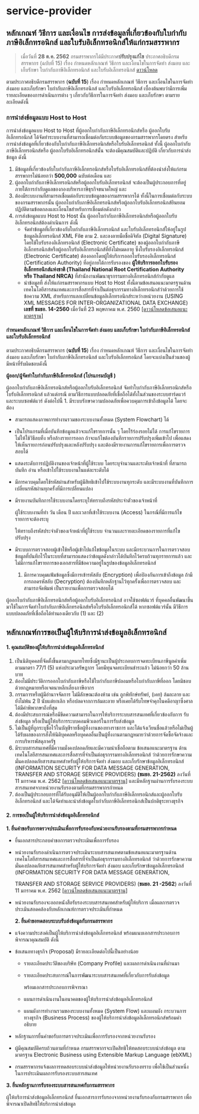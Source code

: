 # service-provider

## หลักเกณฑ์ วิธีการ และเงื่อนไข การส่งข้อมูลที่เกี่ยวข้องกับใบกำกับภาษีอิเล็กทรอนิกส์ และใบรับอิเล็กทรอนิกส์ให้แก่กรมสรรพากร

> เมื่อวันที่ **28 ต.ค. 2562** กรมสรรพากรได้มีประกาศ**ปรับปรุงแก้ไข** ประกาศอธิบดีกรมสรรพากร \(ฉบับที่ 15\) เรื่อง กำหนดหลักเกณฑ์ วิธีการ และเงื่อนไขในการจัดทำ ส่งมอบ และเก็บรักษา ใบกำกับภาษีอิเล็กทรอนิกส์ และใบรับอิเล็กทรอนิกส์ [ดาวน์โหลด](http://www.rd.go.th/publish/fileadmin/user_upload/kormor/newlaw/dgg15.pdf)

ตามประกาศอธิบดีกรมสรรพากร \(**ฉบับที่ 15**\) เรื่อง กำหนดหลักเกณฑ์ วิธีการ และเงื่อนไขในการจัดทำ ส่งมอบ และเก็บรักษา ใบกำกับภาษีอิเล็กทรอนิกส์ และใบรับอิเล็กทรอนิกส์ เบื้องต้นพบว่ามีการเพิ่มรายละเอียดของการดำเนินการต่าง ๆ เกี่ยวกับวิธีการในการจัดทำ ส่งมอบ และเก็บรักษา ตามรายละเอียดดังนี้

### การนำส่งข้อมูลแบบ Host to Host

การนำส่งข้อมูลแบบ Host to Host ที่ผู้ออกใบกำกับภาษีอิเล็กทรอนิกส์หรือ ผู้ออกใบรับอิเล็กทรอนิกส์ ได้จัดทำระบบงานที่สามารถเชื่อมต่อกับระบบข้อมูลของกรมสรรพากรโดยตรง สำหรับการนำส่งข้อมูลที่เกี่ยวข้องกับใบกำกับภาษีอิเล็กทรอนิกส์หรือใบรับอิเล็กทรอนิกส์ ทั้งนี้ ผู้ออกใบกำกับภาษีอิเล็กทรอนิกส์หรือ ผู้ออกใบรับอิเล็กทรอนิกส์นั้น จะต้องมีคุณสมบัติและปฏิบัติ เกี่ยวกับการนำส่งข้อมูล ดังนี้

1. มีข้อมูลที่เกี่ยวข้องกับใบกำกับภาษีอิเล็กทรอนิกส์หรือใบรับอิเล็กทรอนิกส์ที่ต้องนำส่งให้แก่กรมสรรพากรไม่น้อยกว่า **500,000** ฉบับต่อเดือน และ
2. ผู้ออกใบกำกับภาษีอิเล็กทรอนิกส์หรือผู้ออกใบรับอิเล็กทรอนิกส์ จะต้องเป็นผู้ประกอบการที่อยู่ภายใต้การกำกับดูแลของกองบริหารภาษีธุรกิจขนาดใหญ่ และ
3. ต้องมีระบบงานที่สามารถเชื่อมต่อกับระบบข้อมูลของกรมสรรพากรได้ ทั้งนี้ในการเชื่อมต่อกับระบบของกรมสรรพากรนั้น ผู้ออกใบกำกับภาษีอิเล็กทรอนิกส์หรือผู้ออกใบรับอิเล็กทรอนิกส์ยินยอมปฏิบัติตามข้อตกลงและเงื่อนไขสำหรับการเชื่อมต่อดังกล่าว
4. การส่งข้อมูลแบบ Host to Host นั้น ผู้ออกใบกำกับภาษีอิเล็กทรอนิกส์หรือผู้ออกใบรับอิเล็กทรอนิกส์ต้องดำเนินการ ดังนี้
   * จัดทำข้อมูลที่เกี่ยวข้องกับใบกำกับภาษีอิเล็กทรอนิกส์ และใบรับอิเล็กทรอนิกส์ให้อยู่ในรูปข้อมูลอิเล็กทรอนิกส์ XML File ตาม 2. และลงลายมือชื่อดิจิทัล \(Digital Signature\) โดยใช้ใบรับรองอิเล็กทรอนิกส์ \(Electronic Certificate\) ของผู้ออกใบกำกับภาษีอิเล็กทรอนิกส์หรือผู้ออกใบรับอิเล็กทรอนิกส์ที่ยังไม่หมดอายุ ซึ่งใบรับรองอิเล็กทรอนิกส์ \(Electronic Certificate\) ต้องออกโดยผู้ให้บริการออกใบรับรองอิเล็กทรอนิกส์ \(Certification Authority\) ที่อยู่ภายใต้การรับรองของ **ผู้ให้บริการออกใบรับรองอิเล็กทรอนิกส์แห่งชาติ \(Thailand National Root Certification Authority หรือ Thailand NRCA\)** ที่สำนักงานพัฒนาธุรกรรมทางอิเล็กทรอนิกส์กำกับดูแล
   * นำข้อมูลที่ ส่งให้แก่กรมสรรพากรแบบ Host to Host ทั้งนี้ตามข้อเสนอแนะมาตรฐานด้านเทคโนโลยีสารสนเทศและการสื่อสารที่จำเป็นต่อธุรกรรมทางอิเล็กทรอนิกส์ว่าด้วยการใช้ข้อความ XML สำหรับการแลกเปลี่ยนข้อมูลอิเล็กทรอนิกส์ระหว่างหน่วยงาน \(USING XML MESSAGES FOR INTER-ORGANIZATIONAL DATA EXCHANGE\) **เลขที่ ขมธอ. 14-2560** เมื่อวันที่ 23 พฤษภาคม พ.ศ. 2560 [ \[ดาวน์โหลดข้อเสนอแนะมาตรฐาน\] ](https://standard.etda.or.th/wp-content/uploads/2017/08/20170523-ER-eDocumentStandard-V08-14F-0816.pdf)

#### กำหนดหลักเกณฑ์ วิธีการ และเงื่อนไขในการจัดทำ ส่งมอบ และเก็บรักษา ใบกำกับภาษีอิเล็กทรอนิกส์ และใบรับอิเล็กทรอนิกส์

ตามประกาศอธิบดีกรมสรรพากร \(**ฉบับที่ 15**\) เรื่อง กำหนดหลักเกณฑ์ วิธีการ และเงื่อนไขในการจัดทำ ส่งมอบ และเก็บรักษา ใบกำกับภาษีอิเล็กทรอนิกส์ และใบรับอิเล็กทรอนิกส์ โดยจะแบ่งเป็นส่วนของผู้มีหน้าที่รับผิดชอบดังนี้

**ผู้ออก/ผู้จัดทำใบกำกับภาษีอิเล็กทรอนิกส์ \(โปรแกรมบัญชี \)**

ผู้ออกใบกำกับภาษีอิเล็กทรอนิกส์หรือผู้ออกใบรับอิเล็กทรอนิกส์ จัดทำใบกำกับภาษีอิเล็กทรอนิกส์หรือใบรับอิเล็กทรอนิกส์ แล้วแต่กรณี ตามวิธีการแบบปลอดภัยที่เชื่อถือได้ทั้งในส่วนของระบบฮาร์ดแวร์ และระบบซอฟต์แวร์ ดังต่อไปนี้ 1. มีระบบรักษาความปลอดภัยเพื่อควบคุมการเข้าถึงข้อมูลได้ โดยจะต้อง

* สามารถแสดงภาพการทำงานรวมของระบบงานทั้งหมด \(System Flowchart\) ได้  
* เป็นโปรแกรมที่เมื่อบันทึกข้อมูลแล้วจะแก้ไขรายการนั้น ๆ โดยไร้ร่องรอยไม่ได้  การแก้ไขรายการไม่ให้ใช้วิธีลบทิ้ง หรือล้างรายการออก ถ้าจะแก้ไขต้องบันทึกรายการปรับปรุงเพิ่มเข้าไป  เพื่อแสดงให้เห็นรายการก่อนปรับปรุงและหลังปรับปรุง และต้องมีรายงานการแก้ไขรายการเพื่อการตรวจสอบได้  
* แสดงระดับการปฏิบัติงานของเจ้าหน้าที่ผู้ใช้ระบบ โดยระบุจำนวนและระดับเจ้าหน้าที่  ที่สามารถบันทึก อ่าน หรือเข้าไปใช้ระบบงานในแต่ละระดับได้  
* มีการควบคุมโดยใช้รหัสผ่านสำหรับผู้มีสิทธิเข้าไปใช้ระบบงานทุกระดับ  และมีระบบงานที่บันทึกการเปลี่ยนรหัสผ่านทุกครั้งที่มีการเปลี่ยนแปลง  
* มีรายงานบันทึกการใช้ระบบงานโดยระบุให้ทราบถึงรหัสประจำตัวของเจ้าหน้าที่  

  ผู้ใช้ระบบงานที่ทำ วัน เดือน ปี และเวลาที่เข้าใช้ระบบงาน \(Access\) ในกรณีที่มีการแก้ไขรายการจะต้องระบุ  

  ให้ทราบถึงรหัสประจำตัวของเจ้าหน้าที่ผู้ใช้ระบบ จำนวนและรายละเอียดของรายการที่แก้ไขปรับปรุง  

* มีระบบการตรวจสอบผู้เข้าใช้หรือผู้เข้าไปแก้ไขข้อมูลในระบบ และมีกระบวนการในการตรวจสอบข้อมูลที่บันทึกไว้ในระบบที่สามารถแสดงว่าข้อมูลดังกล่าวได้บันทึกไว้ครบถ้วนทุกรายการแล้ว และไม่มีการแก้ไขรายการของเอกสารที่มีข้อความอยู่ในรูปของข้อมูลอิเล็กทรอนิกส์  
  1. มีการควบคุมแฟ้มข้อมูลซึ่งมีการเข้ารหัสลับ \(Encryption\) เพื่อป้องกันการเข้าถึงข้อมูล  ถ้ามีการถอดรหัสลับ \(Decryption\) ต้องบันทึกหลักฐานไว้ทุกครั้งเพื่อการตรวจสอบ และสามารถจัดพิมพ์  เป็นรายงานเพื่อการตรวจสอบได้  

ผู้ออกใบกำกับภาษีอิเล็กทรอนิกส์หรือผู้ออกใบรับอิเล็กทรอนิกส์ อาจใช้ซอฟต์แวร์ ที่บุคคลอื่นพัฒนาขึ้นมาใช้ในการจัดทำใบกำกับภาษีอิเล็กทรอนิกส์หรือใบรับอิเล็กทรอนิกส์ได้ หากซอฟต์แวร์นั้น มีวิธีการแบบปลอดภัยที่เชื่อถือได้ทำนองเดียวกับ \(1\) และ \(2\)

## หลักเกณฑ์การขอเป็นผู้ให้บริการนำส่งข้อมูลอิเล็กทรอนิกส์

#### 1.  คุณสมบัติของผู้ให้บริการนำส่งข้อมูลอิเล็กทรอนิกส์

1. เป็นนิติบุคคลที่จัดตั้งขึ้นตามกฎหมายไทยซึ่งมีฐานะเป็นผู้ประกอบการจดทะเบียนภาษีมูลค่าเพิ่ม ตามมาตรา 77/1 \(5\) แห่งประมวลรัษฎากร โดยมีทุนจดทะเบียนชำระแล้ว ไม่น้อยกว่า 50 ล้านบาท  
2. ต้องไม่มีประวัติการออกใบกำกับภาษีหรือใช้ใบกำกับภาษีปลอมหรือใบกำกับภาษีที่ออก โดยมิชอบด้วยกฎหมายหรือเจตนาหลีกเลี่ยงภาษีอากร
3. กรรมการหรือผู้มีอำนาจจัดการ ไม่มีลักษณะต้องห้าม เช่น ถูกพิทักษ์ทรัพย์, \(เคย\) ล้มละลาย และยังไม่พ้น 2 ปี นับแต่ยกเลิก หรือปลดจากการล้มละลาย หรือเคยได้รับโทษจำคุกในคดีอาญาซึ่งศาลได้มีคำพิพากษาถึงที่สุด
4. ต้องมีประสบการณ์หรือมีขีดความสามารถในการให้บริการระบบสารสนเทศที่เกี่ยวข้องกับการ รับส่งข้อมูล หรือเป็นผู้ให้บริการระบบคอมพิวเตอร์ในการรับส่งข้อมูล
5. ไม่เป็นผู้ที่ถูกระบุชื่อไว้ในบัญชีรายชื่อผู้ทิ้งงานของทางราชการ และได้แจ้งเวียนชื่อแล้วหรือไม่เป็นผู้ได้รับผลของการสั่งให้นิติบุคคลหรือบุคคลอื่นเป็นผู้ทิ้งงานตามกฎหมายว่าด้วยการจัดซื้อจัดจ้างและการบริหารพัสดุภาครัฐ
6. มีระบบสารสนเทศที่มีความมั่งคงปลอดภัยและมีความน่าเชื่อถือตาม ข้อเสนอแนะมาตรฐาน ด้านเทคโนโลยีสารสนเทศและการสื่อสารที่จำเป็นต่อธุรกรรมทางอิเล็กทรอนิกส์ ว่าด้วยการรักษาความมั่นคงปลอดภัยสารสนเทศสำหรับผู้ให้บริการจัดทำ ส่งมอบ และเก็บรักษาข้อมูลอิเล็กทรอนิกส์ \(INFORMATION SECURITY FOR DATA MESSAGE GENERATION, TRANSFER AND STORAGE SERVICE PROVIDERS\) **\(ขมธอ. 21-2562\)** ลงวันที่ 11 มกราคม พ.ศ. 2562 [ \[ดาวน์โหลดข้อเสนอแนะมาตรฐาน\]](https://standard.etda.or.th/wp-content/uploads/2019/05/20180702-ER-ServiceProvider-Security-V08-24F.pdf) และมีหลักฐานผ่านการรับรองระบบสารสนเทศจากหน่วยงานรับรองตามที่กรมสรรพากรกำหนด
7. ต้องเป็นผู้ประกอบการที่ได้รับอนุมัติให้เป็นผู้ออกใบกำกับภาษีอิเล็กทรอนิกส์และผู้ออกใบรับอิเล็กทรอนิกส์ และได้จัดทำและนำส่งข้อมูลใบกำกับภาษีอิเล็กทรอนิกส์เป็นปกติธุระทางธุรกิจ

#### 2. การขอเป็นผู้ให้บริการนำส่งข้อมูลอิเล็กทรอนิกส์

**1. ยื่นคำขอรับการตรวจประเมินเพื่อการรับรองกับหน่วยงานรับรองตามที่กรมสรรพากรกำหนด**

* ยื่นเอกสารประกอบคำขอการตรวจประเมินเพื่อการรับรอง 
* หน่วยงานรับรองดำเนินการตรวจประเมินระบบสารสนเทศตามข้อเสนอแนะมาตรฐานด้านเทคโนโลยีสารสนเทศและการสื่อสารที่จำเป็นต่อธุรกรรมทางอิเล็กทรอนิกส์ ว่าด้วยการรักษาความมั่นคงปลอดภัยสารสนเทศสำหรับผู้ให้บริการจัดทำ ส่งมอบ  และเก็บรักษาข้อมูลอิเล็กทรอนิกส์ \(INFORMATION SECURITY FOR DATA MESSAGE GENERATION,

  TRANSFER AND STORAGE SERVICE PROVIDERS\) \(**ขมธอ. 21 -2562**\) ลงวันที่ 11 มกราคม พ.ศ. 2562 [ \[ดาวน์โหลดข้อเสนอแนะมาตรฐาน\] ](https://standard.etda.or.th/wp-content/uploads/2019/05/20180702-ER-ServiceProvider-Security-V08-24F.pdf) 

* หน่วยงานรับรองจะออกหนังสือรับรองระบบสารสนเทศสำหรับผู้ให้บริการ เมื่อผลการตรวจประเมินสอดคล้องกับหลักเกณฑ์การตรวจประเมินที่กำหนด   

  **2. ยื่นคำขอทดสอบระบบรับส่งข้อมูลกับกรมสรรพากร**

* แจ้งความประสงค์เป็นผู้ให้บริการนำส่งข้อมูลอิเล็กทรอนิกส์  พร้อมแนบเอกสารประกอบการพิจารณาคุณสมบัติ ดังนี้
* ข้อเสนอทางธุรกิจ \(Proposal\) มีรายละเอียดต่อไปนี้เป็นอย่างน้อย
  * รายละเอียดประวัติของบริษัท \(Company Profile\) และผลการดำเนินงานที่ผ่านมา
  * รายละเอียดประสบการณ์ในการพัฒนาระบบสารสนเทศที่เกี่ยวกับการรับส่งข้อมูล

    พร้อมเอกสารประกอบการพิจารณา

  * แผนการดำเนินงานในอนาคตของผู้ให้บริการนำส่งข้อมูลอิเล็กทรอนิกส์
  * แผนผังการทำงานรวมของระบบงานทั้งหมด \(System Flow\) และแผนผัง   กระบวนการ ทางธุรกิจ \(Business Process\) ของผู้ให้บริการนำส่งข้อมูลอิเล็กทรอนิกส์พร้อมคำอธิบาย
* หลักฐานการยื่นคำขอรับการตรวจประเมินเพื่อการรับรองจากหน่วยงานรับรอง
* ผู้มีคุณสมบัติครบถ้วนตามที่กำหนด กรมสรรพากรจะเปิดสิทธิให้ทดสอบระบบนำส่งข้อมูล ตามมาตรฐาน Electronic Business using Extensible Markup Language \(ebXML\)
* กรมสรรพากรแจ้งผลการทดสอบระบบนำส่งข้อมูลให้หน่วยงานรับรองทราบ เพื่อใช้เป็นส่วนหนึ่งในการประเมินผลการรับรองระบบสารสนเทศ

**3. ยื่นหลักฐานการรับรองระบบสารสนเทศกับกรมสรรพากร**

ผู้ให้บริการนำส่งข้อมูลอิเล็กทรอนิกส์ ยื่นเอกสารการรับรองจากหน่วยงานรับรองกับกรมสรรพากร เพื่อพิจารณาเปิดสิทธิให้บริการนำส่งข้อมูล

